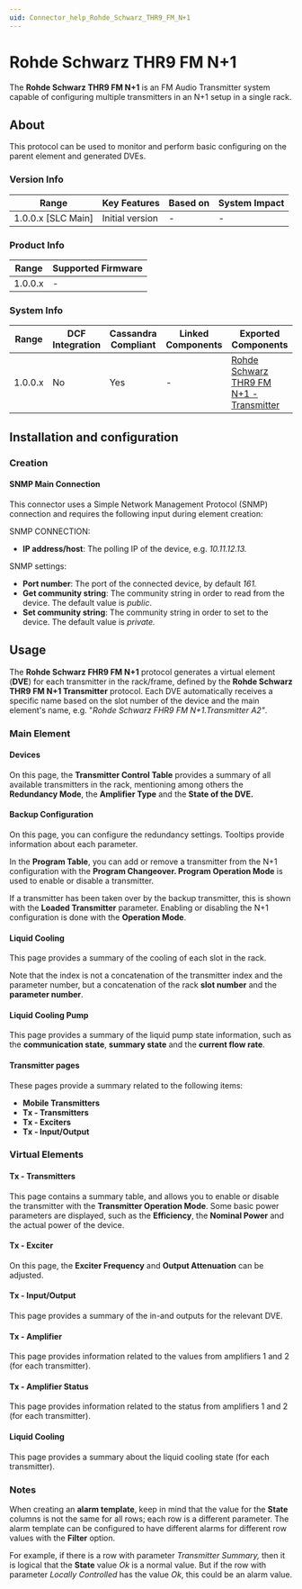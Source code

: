 ```yaml
---
uid: Connector_help_Rohde_Schwarz_THR9_FM_N+1
---
```


# Rohde Schwarz THR9 FM N+1

The **Rohde Schwarz THR9 FM N+1** is an FM Audio Transmitter system capable of configuring multiple transmitters in an N+1 setup in a single rack.

## About

This protocol can be used to monitor and perform basic configuring on the parent element and generated DVEs.

### Version Info

| Range                | Key Features     | Based on     | System Impact     |
|----------------------|------------------|--------------|-------------------|
| 1.0.0.x [SLC Main]   | Initial version  | -            | -                 |

### Product Info

| Range     | Supported Firmware     |
|-----------|------------------------|
| 1.0.0.x   | -                      |

### System Info

| Range | DCF Integration | Cassandra Compliant | Linked Components | Exported Components |
|--|--|--|--|--|
| 1.0.0.x | No | Yes | - | [Rohde Schwarz THR9 FM N+1 - Transmitter](xref:Connector_help_Rohde_Schwarz_THR9_FM_N%2B1_-_Transmitter) |

## Installation and configuration

### Creation

#### SNMP Main Connection

This connector uses a Simple Network Management Protocol (SNMP) connection and requires the following input during element creation:

SNMP CONNECTION:

- **IP address/host**: The polling IP of the device, e.g. *10.11.12.13.*

SNMP settings:

- **Port number**: The port of the connected device, by default *161.*
- **Get community string**: The community string in order to read from the device. The default value is *public*.
- **Set community string**: The community string in order to set to the device. The default value is *private.*

## Usage

The **Rohde Schwarz FHR9 FM N+1** protocol generates a virtual element (**DVE**) for each transmitter in the rack/frame, defined by the **Rohde Schwarz THR9 FM N+1 Transmitter** protocol. Each DVE automatically receives a specific name based on the slot number of the device and the main element's name, e.g. "*Rohde Schwarz FHR9 FM N+1.Transmitter A2"*.

### Main Element

#### Devices

On this page, the **Transmitter Control Table** provides a summary of all available transmitters in the rack, mentioning among others the **Redundancy Mode**, the **Amplifier Type** and the **State of the DVE.**

#### Backup Configuration

On this page, you can configure the redundancy settings. Tooltips provide information about each parameter.

In the **Program Table**, you can add or remove a transmitter from the N+1 configuration with the **Program Changeover. Program Operation Mode** is used to enable or disable a transmitter.

If a transmitter has been taken over by the backup transmitter, this is shown with the **Loaded Transmitter** parameter. Enabling or disabling the N+1 configuration is done with the **Operation Mode**.

#### Liquid Cooling

This page provides a summary of the cooling of each slot in the rack.

Note that the index is not a concatenation of the transmitter index and the parameter number, but a concatenation of the rack **slot number** and the **parameter number**.

#### Liquid Cooling Pump

This page provides a summary of the liquid pump state information, such as the **communication state**, **summary state** and the **current flow rate**.

#### Transmitter pages

These pages provide a summary related to the following items:

- **Mobile Transmitters**
- **Tx - Transmitters**
- **Tx - Exciters**
- **Tx - Input/Output**

### Virtual Elements

#### Tx - Transmitters

This page contains a summary table, and allows you to enable or disable the transmitter with the **Transmitter Operation Mode**. Some basic power parameters are displayed, such as the **Efficiency**, the **Nominal Power** and the actual power of the device.

#### Tx - Exciter

On this page, the **Exciter Frequency** and **Output Attenuation** can be adjusted.

#### Tx - Input/Output

This page provides a summary of the in-and outputs for the relevant DVE.

#### Tx - Amplifier

This page provides information related to the values from amplifiers 1 and 2 (for each transmitter).

#### Tx - Amplifier Status

This page provides information related to the status from amplifiers 1 and 2 (for each transmitter).

#### Liquid Cooling

This page provides a summary about the liquid cooling state (for each transmitter).

### Notes

When creating an **alarm template**, keep in mind that the value for the **State** columns is not the same for all rows; each row is a different parameter. The alarm template can be configured to have different alarms for different row values with the **Filter** option.

For example, if there is a row with parameter *Transmitter Summary,* then it is logical that the **State** value *Ok* is a normal value. But if the row with parameter *Locally Controlled* has the value *Ok*, this could be an alarm value.
